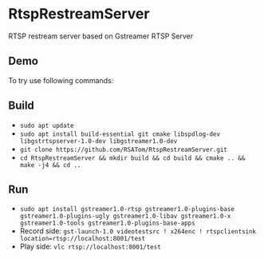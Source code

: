 # RtspRestreamServer
RTSP restream server based on Gstreamer RTSP Server

## Demo

To try use following commands:

## Build

* `sudo apt update`
* `sudo apt install build-essential git cmake libspdlog-dev libgstrtspserver-1.0-dev libgstreamer1.0-dev`
* `git clone https://github.com/RSATom/RtspRestreamServer.git`
* `cd RtspRestreamServer && mkdir build && cd build && cmake .. && make -j4 && cd ..`

## Run

* `sudo apt install gstreamer1.0-rtsp gstreamer1.0-plugins-base gstreamer1.0-plugins-ugly gstreamer1.0-libav gstreamer1.0-x gstreamer1.0-tools gstreamer1.0-plugins-base-apps`
* Record side:
`gst-launch-1.0 videotestsrc ! x264enc ! rtspclientsink location=rtsp://localhost:8001/test`
* Play side:
`vlc rtsp://localhost:8001/test`
